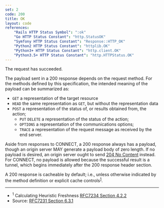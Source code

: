 ```yaml
---
set: 2
code: 200
title: OK
layout: code
references:
    "Rails HTTP Status Symbol": ":ok"
    "Go HTTP Status Constant": "http.StatusOK"
    "Symfony HTTP Status Constant": "Response::HTTP_OK"
    "Python2 HTTP Status Constant": "httplib.OK"
    "Python3+ HTTP Status Constant": "http.client.OK"
    "Python3.5+ HTTP Status Constant": "http.HTTPStatus.OK"
---
```


The request has succeeded.

The payload sent in a 200 response depends on the request method. For
the methods defined by this specification, the intended meaning of the
payload can be summarized as:

* `GET` a representation of the target resource
* `HEAD` the same representation as `GET`, but without the
  representation data
* `POST` a representation of the status of, or results obtained from,
  the action;
  * `PUT` `DELETE` a representation of the status of the action;
  * `OPTIONS` a representation of the communications options;
  * `TRACE` a representation of the request message as received by the
  end server.

Aside from responses to CONNECT, a 200 response always has a payload,
though an origin server MAY generate a payload body of zero length. If
no payload is desired, an origin server ought to send
[204 No Content]({{site.baseurl}}/204) instead. For CONNECT, no payload is allowed
because the successful result is a tunnel, which begins immediately
after the 200 response header section.

A 200 response is cacheable by default; i.e., unless otherwise indicated
by the method definition or explicit cache
controls<sup>[1](#ref-1)</sup>.

---

* <span id="ref-1"><sup>1</sup> Calculating Heuristic Freshness
[RFC7234 Section 4.2.2][2]</span>
* Source: [RFC7231 Section 6.3.1][1]

[1]: <http://tools.ietf.org/html/rfc7231#section-6.3.1>
[2]: <http://tools.ietf.org/html/rfc7234#section-4.2.2>
